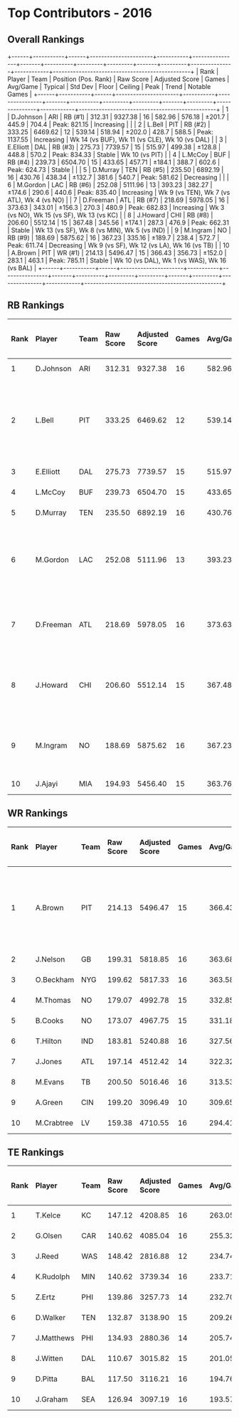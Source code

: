 # Top Contributors - 2016

## Overall Rankings

+------+-----------+------+----------------------+-----------+----------------+-------+----------+---------+---------+-------+---------+---------------+------------+------------------------------------------------+
| Rank | Player    | Team | Position (Pos. Rank) | Raw Score | Adjusted Score | Games | Avg/Game | Typical | Std Dev | Floor | Ceiling | Peak          | Trend      | Notable Games                                  |
+------+-----------+------+----------------------+-----------+----------------+-------+----------+---------+---------+-------+---------+---------------+------------+------------------------------------------------+
| 1    | D.Johnson | ARI  | RB (#1)              | 312.31    | 9327.38        | 16    | 582.96   | 576.18  | ±201.7  | 445.9 | 704.4   | Peak: 821.15  | Increasing |                                                |
| 2    | L.Bell    | PIT  | RB (#2)              | 333.25    | 6469.62        | 12    | 539.14   | 518.94  | ±202.0  | 428.7 | 588.5   | Peak: 1137.55 | Increasing | Wk 14 (vs BUF), Wk 11 (vs CLE), Wk 10 (vs DAL) |
| 3    | E.Elliott | DAL  | RB (#3)              | 275.73    | 7739.57        | 15    | 515.97   | 499.38  | ±128.8  | 448.8 | 570.2   | Peak: 834.33  | Stable     | Wk 10 (vs PIT)                                 |
| 4    | L.McCoy   | BUF  | RB (#4)              | 239.73    | 6504.70        | 15    | 433.65   | 457.71  | ±184.1  | 388.7 | 602.6   | Peak: 624.73  | Stable     |                                                |
| 5    | D.Murray  | TEN  | RB (#5)              | 235.50    | 6892.19        | 16    | 430.76   | 438.34  | ±132.7  | 381.6 | 540.7   | Peak: 581.62  | Decreasing |                                                |
| 6    | M.Gordon  | LAC  | RB (#6)              | 252.08    | 5111.96        | 13    | 393.23   | 382.27  | ±174.6  | 290.6 | 440.6   | Peak: 835.40  | Increasing | Wk 9 (vs TEN), Wk 7 (vs ATL), Wk 4 (vs NO)     |
| 7    | D.Freeman | ATL  | RB (#7)              | 218.69    | 5978.05        | 16    | 373.63   | 343.01  | ±156.3  | 270.3 | 480.9   | Peak: 682.83  | Increasing | Wk 3 (vs NO), Wk 15 (vs SF), Wk 13 (vs KC)     |
| 8    | J.Howard  | CHI  | RB (#8)              | 206.60    | 5512.14        | 15    | 367.48   | 345.56  | ±174.1  | 287.3 | 476.9   | Peak: 662.31  | Stable     | Wk 13 (vs SF), Wk 8 (vs MIN), Wk 5 (vs IND)    |
| 9    | M.Ingram  | NO   | RB (#9)              | 188.69    | 5875.62        | 16    | 367.23   | 335.16  | ±189.7  | 238.4 | 572.7   | Peak: 611.74  | Decreasing | Wk 9 (vs SF), Wk 12 (vs LA), Wk 16 (vs TB)     |
| 10   | A.Brown   | PIT  | WR (#1)              | 214.13    | 5496.47        | 15    | 366.43   | 356.73  | ±152.0  | 283.1 | 463.1   | Peak: 785.11  | Stable     | Wk 10 (vs DAL), Wk 1 (vs WAS), Wk 16 (vs BAL)  |
+------+-----------+------+----------------------+-----------+----------------+-------+----------+---------+---------+-------+---------+---------------+------------+------------------------------------------------+

## RB Rankings

| Rank | Player    | Team | Raw Score | Adjusted Score | Games | Avg/Game | Typical | Std Dev | Floor | Ceiling | Peak          | Trend      | Notable Games (>150% Typical)                  |
| :----| :---------| :----| :---------| :--------------| :-----| :--------| :-------| :-------| :-----| :-------| :-------------| :----------| :----------------------------------------------|
| 1    | D.Johnson | ARI  | 312.31    | 9327.38        | 16    | 582.96   | 576.18  | ±201.7  | 445.9 | 704.4   | Peak: 821.15  | Increasing |                                                |
| 2    | L.Bell    | PIT  | 333.25    | 6469.62        | 12    | 539.14   | 518.94  | ±202.0  | 428.7 | 588.5   | Peak: 1137.55 | Increasing | Wk 14 (vs BUF), Wk 11 (vs CLE), Wk 10 (vs DAL) |
| 3    | E.Elliott | DAL  | 275.73    | 7739.57        | 15    | 515.97   | 499.38  | ±128.8  | 448.8 | 570.2   | Peak: 834.33  | Stable     | Wk 10 (vs PIT)                                 |
| 4    | L.McCoy   | BUF  | 239.73    | 6504.70        | 15    | 433.65   | 457.71  | ±184.1  | 388.7 | 602.6   | Peak: 624.73  | Stable     |                                                |
| 5    | D.Murray  | TEN  | 235.50    | 6892.19        | 16    | 430.76   | 438.34  | ±132.7  | 381.6 | 540.7   | Peak: 581.62  | Decreasing |                                                |
| 6    | M.Gordon  | LAC  | 252.08    | 5111.96        | 13    | 393.23   | 382.27  | ±174.6  | 290.6 | 440.6   | Peak: 835.40  | Increasing | Wk 9 (vs TEN), Wk 7 (vs ATL), Wk 4 (vs NO)     |
| 7    | D.Freeman | ATL  | 218.69    | 5978.05        | 16    | 373.63   | 343.01  | ±156.3  | 270.3 | 480.9   | Peak: 682.83  | Increasing | Wk 3 (vs NO), Wk 15 (vs SF), Wk 13 (vs KC)     |
| 8    | J.Howard  | CHI  | 206.60    | 5512.14        | 15    | 367.48   | 345.56  | ±174.1  | 287.3 | 476.9   | Peak: 662.31  | Stable     | Wk 13 (vs SF), Wk 8 (vs MIN), Wk 5 (vs IND)    |
| 9    | M.Ingram  | NO   | 188.69    | 5875.62        | 16    | 367.23   | 335.16  | ±189.7  | 238.4 | 572.7   | Peak: 611.74  | Decreasing | Wk 9 (vs SF), Wk 12 (vs LA), Wk 16 (vs TB)     |
| 10   | J.Ajayi   | MIA  | 194.93    | 5456.40        | 15    | 363.76   | 280.28  | ±223.3  | 234.7 | 575.1   | Peak: 810.88  | Stable     |                                                |

## WR Rankings

| Rank | Player     | Team | Raw Score | Adjusted Score | Games | Avg/Game | Typical | Std Dev | Floor | Ceiling | Peak         | Trend      | Notable Games (>150% Typical)                 |
| :----| :----------| :----| :---------| :--------------| :-----| :--------| :-------| :-------| :-----| :-------| :------------| :----------| :---------------------------------------------|
| 1    | A.Brown    | PIT  | 214.13    | 5496.47        | 15    | 366.43   | 356.73  | ±152.0  | 283.1 | 463.1   | Peak: 785.11 | Stable     | Wk 10 (vs DAL), Wk 1 (vs WAS), Wk 16 (vs BAL) |
| 2    | J.Nelson   | GB   | 199.31    | 5818.85        | 16    | 363.68   | 365.26  | ±138.6  | 297.2 | 434.0   | Peak: 603.09 | Stable     |                                               |
| 3    | O.Beckham  | NYG  | 199.62    | 5817.33        | 16    | 363.58   | 362.85  | ±161.0  | 242.7 | 398.5   | Peak: 716.06 | Increasing |                                               |
| 4    | M.Thomas   | NO   | 179.07    | 4992.78        | 15    | 332.85   | 335.01  | ±129.2  | 253.5 | 432.2   | Peak: 556.71 | Increasing |                                               |
| 5    | B.Cooks    | NO   | 173.07    | 4967.75        | 15    | 331.18   | 287.96  | ±190.2  | 237.3 | 340.1   | Peak: 717.44 | Stable     |                                               |
| 6    | T.Hilton   | IND  | 183.81    | 5240.88        | 16    | 327.56   | 303.77  | ±169.6  | 196.2 | 372.0   | Peak: 608.52 | Stable     |                                               |
| 7    | J.Jones    | ATL  | 197.14    | 4512.42        | 14    | 322.32   | 341.44  | ±191.9  | 141.3 | 433.8   | Peak: 844.83 | Stable     |                                               |
| 8    | M.Evans    | TB   | 200.50    | 5016.46        | 16    | 313.53   | 318.59  | ±137.2  | 192.4 | 399.6   | Peak: 575.21 | Decreasing |                                               |
| 9    | A.Green    | CIN  | 199.20    | 3096.49        | 10    | 309.65   | 305.01  | ±192.9  | 123.0 | 437.2   | Peak: 706.54 | Increasing |                                               |
| 10   | M.Crabtree | LV   | 159.38    | 4710.55        | 16    | 294.41   | 309.41  | ±151.7  | 152.1 | 402.9   | Peak: 582.08 | Decreasing |                                               |

## TE Rankings

| Rank | Player     | Team | Raw Score | Adjusted Score | Games | Avg/Game | Typical | Std Dev | Floor | Ceiling | Peak         | Trend      | Notable Games (>150% Typical) |
| :----| :----------| :----| :---------| :--------------| :-----| :--------| :-------| :-------| :-----| :-------| :------------| :----------| :-----------------------------|
| 1    | T.Kelce    | KC   | 147.12    | 4208.85        | 16    | 263.05   | 225.15  | ±148.5  | 157.1 | 364.2   | Peak: 516.55 | Increasing |                               |
| 2    | G.Olsen    | CAR  | 140.62    | 4085.04        | 16    | 255.32   | 252.13  | ±132.9  | 177.6 | 302.0   | Peak: 554.55 | Decreasing |                               |
| 3    | J.Reed     | WAS  | 148.42    | 2816.88        | 12    | 234.74   | 222.06  | ±147.6  | 180.6 | 235.7   | Peak: 543.45 | Decreasing |                               |
| 4    | K.Rudolph  | MIN  | 140.62    | 3739.34        | 16    | 233.71   | 232.36  | ±108.6  | 202.6 | 302.8   | Peak: 451.49 | Increasing |                               |
| 5    | Z.Ertz     | PHI  | 139.86    | 3257.73        | 14    | 232.70   | 218.92  | ±172.7  | 110.9 | 299.7   | Peak: 751.83 | Increasing |                               |
| 6    | D.Walker   | TEN  | 132.87    | 3138.90        | 15    | 209.26   | 181.47  | ±95.7   | 140.8 | 309.3   | Peak: 380.29 | Stable     |                               |
| 7    | J.Matthews | PHI  | 134.93    | 2880.36        | 14    | 205.74   | 175.02  | ±104.9  | 132.6 | 242.0   | Peak: 439.00 | Stable     |                               |
| 8    | J.Witten   | DAL  | 110.67    | 3015.82        | 15    | 201.05   | 184.14  | ±104.9  | 144.6 | 250.8   | Peak: 428.74 | Stable     |                               |
| 9    | D.Pitta    | BAL  | 117.50    | 3116.21        | 16    | 194.76   | 168.09  | ±105.1  | 118.2 | 265.8   | Peak: 424.96 | Decreasing |                               |
| 10   | J.Graham   | SEA  | 126.94    | 3097.19        | 16    | 193.57   | 190.36  | ±106.6  | 129.1 | 260.7   | Peak: 479.72 | Decreasing |                               |

